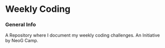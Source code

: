 # Weekly Coding

### General Info 

A Repository where I document my weekly coding challenges. An Initiative by NeoG Camp.
